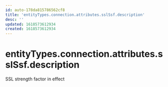 ```yaml
---
id: auto-178da815786562cf8
title: 'entityTypes.connection.attributes.sslSsf.description'
desc: ''
updated: 1618573612934
created: 1618573612934
---
```

# entityTypes.connection.attributes.sslSsf.description

SSL strength factor in effect